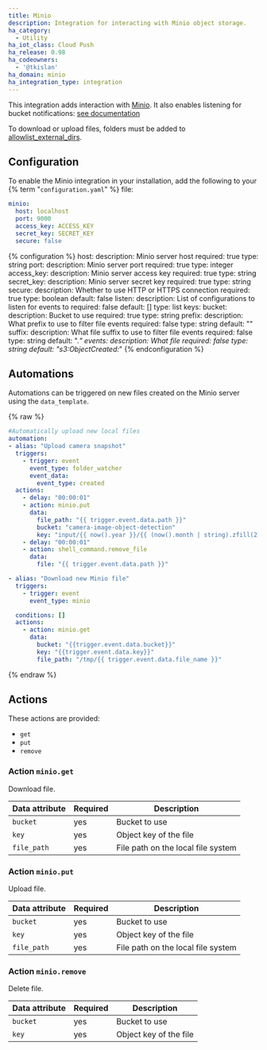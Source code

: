 ```yaml
---
title: Minio
description: Integration for interacting with Minio object storage.
ha_category:
  - Utility
ha_iot_class: Cloud Push
ha_release: 0.98
ha_codeowners:
  - '@tkislan'
ha_domain: minio
ha_integration_type: integration
---
```


This integration adds interaction with [Minio](https://min.io).
It also enables listening for bucket notifications: [see documentation](https://docs.min.io/docs/minio-client-complete-guide.html#watch)

To download or upload files, folders must be added to [allowlist_external_dirs](/integrations/homeassistant/#allowlist_external_dirs).

## Configuration

To enable the Minio integration in your installation, add the following to your {% term "`configuration.yaml`" %} file:

```yaml
minio:
  host: localhost
  port: 9000
  access_key: ACCESS_KEY
  secret_key: SECRET_KEY
  secure: false
```

{% configuration %}
host:
  description: Minio server host
  required: true
  type: string
port:
  description: Minio server port
  required: true
  type: integer
access_key:
  description: Minio server access key
  required: true
  type: string
secret_key:
  description: Minio server secret key
  required: true
  type: string
secure:
  description: Whether to use HTTP or HTTPS connection
  required: true
  type: boolean
  default: false
listen:
  description: List of configurations to listen for events to
  required: false
  default: []
  type: list
  keys:
    bucket:
      description: Bucket to use
      required: true
      type: string
    prefix:
      description: What prefix to use to filter file events
      required: false
      type: string
      default: ""
    suffix:
      description: What file suffix to use to filter file events
      required: false
      type: string
      default: ".*"
    events:
      description: What file
      required: false
      type: string
      default: "s3:ObjectCreated:*"
{% endconfiguration %}

## Automations

Automations can be triggered on new files created on the Minio server using the `data_template`.

{% raw %}

```yaml
#Automatically upload new local files
automation:
- alias: "Upload camera snapshot"
  triggers:
    - trigger: event
      event_type: folder_watcher
      event_data:
        event_type: created
  actions:
    - delay: "00:00:01"
    - action: minio.put
      data:
        file_path: "{{ trigger.event.data.path }}"
        bucket: "camera-image-object-detection"
        key: "input/{{ now().year }}/{{ (now().month | string).zfill(2) }}/{{ (now().day | string).zfill(2) }}/{{ trigger.event.data.file }}"
    - delay: "00:00:01"
    - action: shell_command.remove_file
      data:
        file: "{{ trigger.event.data.path }}"

- alias: "Download new Minio file"
  triggers:
    - trigger: event
      event_type: minio

  conditions: []
  actions:
    - action: minio.get
      data:
        bucket: "{{trigger.event.data.bucket}}"
        key: "{{trigger.event.data.key}}"
        file_path: "/tmp/{{ trigger.event.data.file_name }}"
```

{% endraw %}

## Actions

These actions are provided:

- `get`
- `put`
- `remove`

### Action `minio.get`

Download file.

| Data attribute | Required | Description                        |
| ---------------------- | -------- | ---------------------------------- |
| `bucket`               | yes      | Bucket to use                      |
| `key`                  | yes      | Object key of the file             |
| `file_path`            | yes      | File path on the local file system |

### Action `minio.put`

Upload file.

| Data attribute | Required | Description                        |
| ---------------------- | -------- | ---------------------------------- |
| `bucket`               | yes      | Bucket to use                      |
| `key`                  | yes      | Object key of the file             |
| `file_path`            | yes      | File path on the local file system |

### Action `minio.remove`

Delete file.

| Data attribute | Required | Description            |
| ---------------------- | -------- | ---------------------- |
| `bucket`               | yes      | Bucket to use          |
| `key`                  | yes      | Object key of the file |
